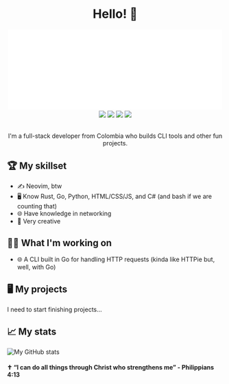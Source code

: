 <div align="center">
    <h1>Hello! 👋</h1>
    <img width="500px" src="hello.gif">
    <br />
    <img src="https://img.shields.io/badge/rust-red?style=for-the-badge&logo=rust" >
    <img src="https://img.shields.io/badge/html-orange?style=for-the-badge&logo=html5&logoColor=white" >
    <img src="https://img.shields.io/badge/javascript-yellow?style=for-the-badge&logo=javascript&logoColor=white" >
    <img src="https://img.shields.io/badge/go-21bbff?style=for-the-badge&logo=go&logoColor=white" >
   <p><br />I'm a full-stack developer from Colombia who builds CLI tools and other fun projects.</p>
</div>


## 🏆 My skillset
- ✍️ Neovim, btw
- 🖥️ Know Rust, Go, Python, HTML/CSS/JS, and C# (and bash if we are counting that)
- 🌐 Have knowledge in networking
- 📕 Very creative

## 🧑‍💻 What I'm working on
- 🌐 A CLI built in Go for handling HTTP requests (kinda like HTTPie but, well, with Go)

## 🖥️ My projects
I need to start finishing projects...

## 📈 My stats

![My GitHub stats](https://github-readme-stats.vercel.app/api?username=sxnt7x&theme=nord&hide=prs&hide_border=true&bg_color=00000000)

#### ✝️ “I can do all things through Christ who strengthens me” - Philippians 4:13